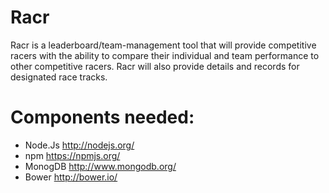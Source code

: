 # Racr

Racr is a leaderboard/team-management tool that will provide competitive 
racers with the ability to compare their individual and team performance to 
other competitive racers. Racr will also provide details and records for 
designated race tracks.

# Components needed:

- Node.Js http://nodejs.org/
- npm https://npmjs.org/
- MonogDB http://www.mongodb.org/
- Bower http://bower.io/
